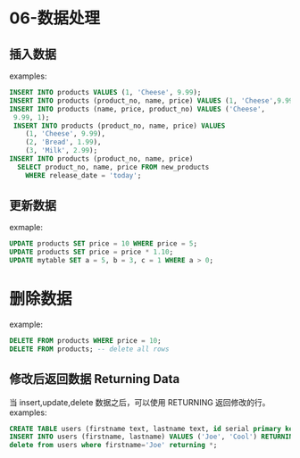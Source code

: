 # 06-数据处理

## 插入数据

examples:
```sql
INSERT INTO products VALUES (1, 'Cheese', 9.99);
INSERT INTO products (product_no, name, price) VALUES (1, 'Cheese',9.99);
INSERT INTO products (name, price, product_no) VALUES ('Cheese',
 9.99, 1);
 INSERT INTO products (product_no, name, price) VALUES
    (1, 'Cheese', 9.99),
    (2, 'Bread', 1.99),
    (3, 'Milk', 2.99);
INSERT INTO products (product_no, name, price)
  SELECT product_no, name, price FROM new_products
    WHERE release_date = 'today';
```

## 更新数据

exmaple:
```sql
UPDATE products SET price = 10 WHERE price = 5;
UPDATE products SET price = price * 1.10;
UPDATE mytable SET a = 5, b = 3, c = 1 WHERE a > 0;
```


# 删除数据

example:
```sql
DELETE FROM products WHERE price = 10;
DELETE FROM products; -- delete all rows
```

## 修改后返回数据  Returning Data

当 insert,update,delete 数据之后，可以使用 RETURNING 返回修改的行。examples:
```sql
CREATE TABLE users (firstname text, lastname text, id serial primary key);
INSERT INTO users (firstname, lastname) VALUES ('Joe', 'Cool') RETURNING id; -- INSERT ... SELECT
delete from users where firstname='Joe' returning *;
```



